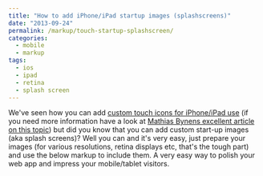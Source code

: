 ```yaml
---
title: "How to add iPhone/iPad startup images (splashscreens)"
date: "2013-09-24"
permalink: /markup/touch-startup-splashscreen/
categories:
  - mobile
  - markup
tags:
  - ios
  - ipad
  - retina
  - splash screen
---
```


We've seen how you can add [custom touch icons for iPhone/iPad use](http://phrappe.com/markup/how-to-attach-a-custom-apple-iphoneipad-icon-to-your-website/ "How to attach a custom apple iPhone/iPad icon to your website") (if you need more information have a look at [Mathias Bynens excellent article on this topic](http://mathiasbynens.be/notes/touch-icons "Everything you always wanted to know about touch icons")) but did you know that you can add custom start-up images (aka splash screens)? Well you can and it's very easy, just prepare your images (for various resolutions, retina displays etc, that's the tough part) and use the below markup to include them. A very easy way to polish your web app and impress your mobile/tablet visitors.
